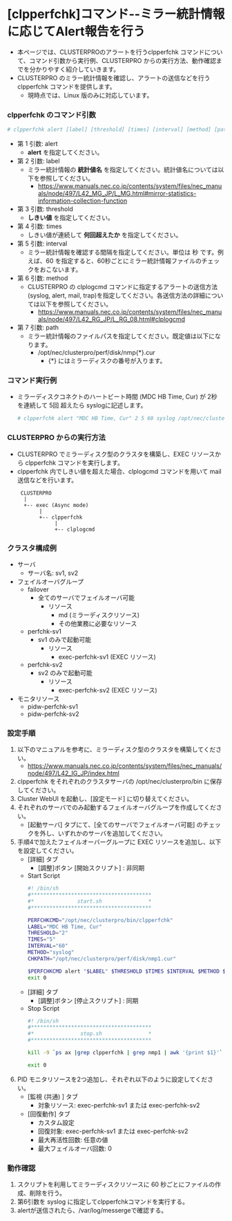 # [clpperfchk]コマンド--ミラー統計情報に応じてAlert報告を行う
- 本ページでは、CLUSTERPROのアラートを行うclpperfchk コマンドについて、コマンド引数から実行例、CLUSTERPRO からの実行方法、動作確認までを分かりやすく紹介していきます。
- CLUSTERPRO のミラー統計情報を確認し、アラートの送信などを行う clpperfchk コマンドを提供します。
  - 現時点では、Linux 版のみに対応しています。

### clpperfchk のコマンド引数
```sh
# clpperfchk alert [label] [threshold] [times] [interval] [method] [path]
```
- 第 1 引数: alert
  - **alert** を指定してください。
- 第 2 引数: label
  - ミラー統計情報の **統計値名** を指定してください。統計値名については以下を参照してください。
    - https://www.manuals.nec.co.jp/contents/system/files/nec_manuals/node/497/L42_MG_JP/L_MG.html#mirror-statistics-information-collection-function
- 第 3 引数: threshold
  - **しきい値** を指定してください。
- 第 4 引数: times
  - しきい値が連続して **何回超えたか** を指定してください。
- 第 5 引数: interval
  - ミラー統計情報を確認する間隔を指定してください。単位は 秒 です。例えば、60 を指定すると、60秒ごとにミラー統計情報ファイルのチェックをおこないます。
- 第 6 引数: method
  - CLUSTERPRO の clplogcmd コマンドに指定するアラートの送信方法 (syslog, alert, mail, trap)を指定してください。各送信方法の詳細については以下を参照してください。
    - https://www.manuals.nec.co.jp/contents/system/files/nec_manuals/node/497/L42_RG_JP/L_RG_08.html#clplogcmd
- 第 7 引数: path
  - ミラー統計情報のファイルパスを指定してください。既定値は以下になります。
    - /opt/nec/clusterpro/perf/disk/nmp{*}.cur
      - {*} にはミラーディスクの番号が入ります。

### コマンド実行例
- ミラーディスクコネクトのハートビート時間 (MDC HB Time, Cur) が 2秒 を連続して 5回 超えたら syslogに記述します。
  ```sh
  # clpperfchk alert "MDC HB Time, Cur" 2 5 60 syslog /opt/nec/clusterpro/perf/disk/nmp1.cur
  ```

### CLUSTERPRO からの実行方法
- CLUSTERPRO でミラーディスク型のクラスタを構築し、EXEC リソースから clpperfchk コマンドを実行します。
- clpperfchk 内でしきい値を超えた場合、clplogcmd コマンドを用いて mail 送信などを行います。
  ```
   CLUSTERPRO
    |
    +-- exec (Async mode)
         |
         +-- clpperfchk
              | 
              +-- clplogcmd
  ```

### クラスタ構成例
- サーバ
  - サーバ名: sv1, sv2
- フェイルオーバグループ
  - failover
    - 全てのサーバでフェイルオーバ可能
      - リソース
        - md (ミラーディスクリソース)
        - その他業務に必要なリソース
  - perfchk-sv1
    - sv1 のみで起動可能
      - リソース
        - exec-perfchk-sv1 (EXEC リソース)
  - perfchk-sv2
    - sv2 のみで起動可能
      - リソース
        - exec-perfchk-sv2 (EXEC リソース)
- モニタリソース
  - pidw-perfchk-sv1
  - pidw-perfchk-sv2
<!--
- サーバ
  - sv1, sv2
- フェイルオーバグループ
  - failover: 業務用のグループ
    - md
  - perfchk-sv1
    - 
  - perfchk-sv2
-->


### 設定手順
1. 以下のマニュアルを参考に、ミラーディスク型のクラスタを構築してください。
   - https://www.manuals.nec.co.jp/contents/system/files/nec_manuals/node/497/L42_IG_JP/index.html
1. clpperfchk をそれぞれのクラスタサーバの /opt/nec/clusterpro/bin に保存してください。
1. Cluster WebUI を起動し、[設定モード] に切り替えてください。
1. それぞれのサーバでのみ起動するフェイルオーバグループを作成してください。
   - [起動サーバ] タブにて、[全てのサーバでフェイルオーバ可能] のチェックを外し、いずれかのサーバを追加してください。
1. 手順4で加えたフェイルオーバーグループに EXEC リソースを追加し、以下を設定してください。
   - [詳細] タブ
     - [調整]ボタン [開始スクリプト] : 非同期
   - Start Script
       ```sh
       #! /bin/sh
       #***************************************
       #*              start.sh               *
       #***************************************
       
       PERFCHKCMD="/opt/nec/clusterpro/bin/clpperfchk"
       LABEL="MDC HB Time, Cur"
       THRESHOLD="2"
       TIMES="5"
       INTERVAL="60"
       METHOD="syslog"
       CHKPATH="/opt/nec/clusterpro/perf/disk/nmp1.cur"

       $PERFCHKCMD alert "$LABEL" $THRESHOLD $TIMES $INTERVAL $METHOD $CHKPATH
       exit 0
       ```
   - [詳細] タブ
     - [調整]ボタン [停止スクリプト] : 同期
   - Stop Script   
       ```sh
       #! /bin/sh
       #***************************************
       #*               stop.sh               *
       #***************************************
       
       kill -9 `ps ax |grep clpperfchk | grep nmp1 | awk '{print $1}'`
       
       exit 0
       ```
1. PID モニタリソースを2つ追加し、それぞれ以下のように設定してください。
   - [監視 (共通) ] タブ
     - 対象リソース: exec-perfchk-sv1 または exec-perfchk-sv2
   - [回復動作] タブ
     - カスタム設定
     - 回復対象: exec-perfchk-sv1 または exec-perfchk-sv2
     - 最大再活性回数: 任意の値
     - 最大フェイルオーバ回数: 0


### 動作確認
1. スクリプトを利用してミラーディスクリソースに 60 秒ごとにファイルの作成、削除を行う。
1. 第6引数を syslog に指定してclpperfchkコマンドを実行する。
1. alertが送信されたら、/var/log/messergeで確認する。
